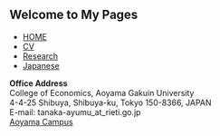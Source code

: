 ## Welcome to My Pages​





*   [HOME](/)
*   [CV](/cv.md)
*   [Research](/research.md)
*   [Japanese](/japanese.md)


**Office Address**   
College of Economics, Aoyama Gakuin University  
4-4-25 Shibuya, Shibuya-ku, Tokyo 150-8366, JAPAN  
E-mail: tanaka-ayumu\_at\_rieti.go.jp  
[Aoyama Campus](https://www.aoyama.ac.jp/en/outline/map_directions.html)  
